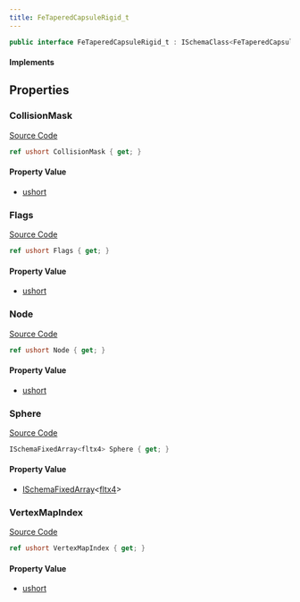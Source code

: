 ```yaml
---
title: FeTaperedCapsuleRigid_t
---
```


```csharp
public interface FeTaperedCapsuleRigid_t : ISchemaClass<FeTaperedCapsuleRigid_t>, ISchemaField, ISchemaClass, INativeHandle
```

#### Implements

## Properties

### CollisionMask

[Source Code](https://github.com/swiftly-solution/swiftlys2/blob/main/managed/src/SwiftlyS2.Generated/Schemas/Interfaces/FeTaperedCapsuleRigid_t.cs#L21)

```csharp
ref ushort CollisionMask { get; }
```

#### Property Value

- [ushort](https://learn.microsoft.com/dotnet/api/system.uint16)

### Flags

[Source Code](https://github.com/swiftly-solution/swiftlys2/blob/main/managed/src/SwiftlyS2.Generated/Schemas/Interfaces/FeTaperedCapsuleRigid_t.cs#L25)

```csharp
ref ushort Flags { get; }
```

#### Property Value

- [ushort](https://learn.microsoft.com/dotnet/api/system.uint16)

### Node

[Source Code](https://github.com/swiftly-solution/swiftlys2/blob/main/managed/src/SwiftlyS2.Generated/Schemas/Interfaces/FeTaperedCapsuleRigid_t.cs#L19)

```csharp
ref ushort Node { get; }
```

#### Property Value

- [ushort](https://learn.microsoft.com/dotnet/api/system.uint16)

### Sphere

[Source Code](https://github.com/swiftly-solution/swiftlys2/blob/main/managed/src/SwiftlyS2.Generated/Schemas/Interfaces/FeTaperedCapsuleRigid_t.cs#L17)

```csharp
ISchemaFixedArray<fltx4> Sphere { get; }
```

#### Property Value

- [ISchemaFixedArray](/docs/api/shared/schemas/ischemafixedarray-1)<[fltx4](/docs/api/shared/natives/fltx4)>

### VertexMapIndex

[Source Code](https://github.com/swiftly-solution/swiftlys2/blob/main/managed/src/SwiftlyS2.Generated/Schemas/Interfaces/FeTaperedCapsuleRigid_t.cs#L23)

```csharp
ref ushort VertexMapIndex { get; }
```

#### Property Value

- [ushort](https://learn.microsoft.com/dotnet/api/system.uint16)

